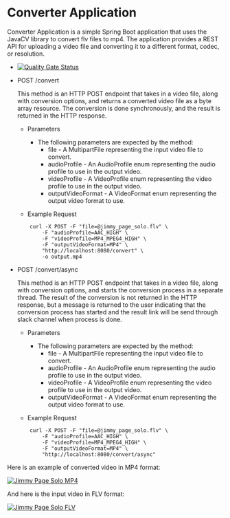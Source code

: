 # Converter Application

Converter Application is a simple Spring Boot application that uses the JavaCV library to convert flv files to mp4. The application provides a REST API for uploading a video file and converting it to a different format, codec, or resolution.

* [![Quality Gate Status](https://sonarcloud.io/api/project_badges/measure?project=ekingunoncu_video_converter_flv_to_mp4&metric=alert_status)](https://sonarcloud.io/summary/overall?id=ekingunoncu_video_converter_flv_to_mp4)
 
* POST /convert
  
  This method is an HTTP POST endpoint that takes in a video file, along with conversion options, and returns a converted video file as a byte array resource. The conversion is done synchronously, and the result is returned in the HTTP response.
  
    - Parameters
        - The following parameters are expected by the method:
          - file - A MultipartFile representing the input video file to convert.
          - audioProfile - An AudioProfile enum representing the audio profile to use in the output video.
          - videoProfile - A VideoProfile enum representing the video profile to use in the output video.
          - outputVideoFormat - A VideoFormat enum representing the output video format to use.
  
    - Example Request
    ```
        curl -X POST -F "file=@jimmy_page_solo.flv" \
            -F "audioProfile=AAC_HIGH" \
            -F "videoProfile=MP4_MPEG4_HIGH" \
            -F "outputVideoFormat=MP4" \
            "http://localhost:8080/convert" \
            -o output.mp4
    ```

* POST /convert/async
  
  This method is an HTTP POST endpoint that takes in a video file, along with conversion options, and starts the conversion process in a separate thread. The result of the conversion is not returned in the HTTP response, but a message is returned to the user indicating that the conversion process has started and the result link will be send through slack channel when process is done.
  
    - Parameters
        - The following parameters are expected by the method:
          - file - A MultipartFile representing the input video file to convert.
          - audioProfile - An AudioProfile enum representing the audio profile to use in the output video.
          - videoProfile - A VideoProfile enum representing the video profile to use in the output video.
          - outputVideoFormat - A VideoFormat enum representing the output video format to use.
  
    - Example Request
    ```
        curl -X POST -F "file=@jimmy_page_solo.flv" \
            -F "audioProfile=AAC_HIGH" \
            -F "videoProfile=MP4_MPEG4_HIGH" \
            -F "outputVideoFormat=MP4" \
            "http://localhost:8080/convert/async" 
    ```

Here is an example of converted video in MP4 format:

[![Jimmy Page Solo MP4](https://video-converter-flv-to-mp4.s3.eu-west-1.amazonaws.com/thumbnail.png)](https://video-converter-flv-to-mp4.s3.eu-west-1.amazonaws.com/output.mp4)

And here is the input video in FLV format:

[![Jimmy Page Solo FLV](https://video-converter-flv-to-mp4.s3.eu-west-1.amazonaws.com/thumbnail.png)](https://video-converter-flv-to-mp4.s3.eu-west-1.amazonaws.com/jimmy_page_solo.flv)